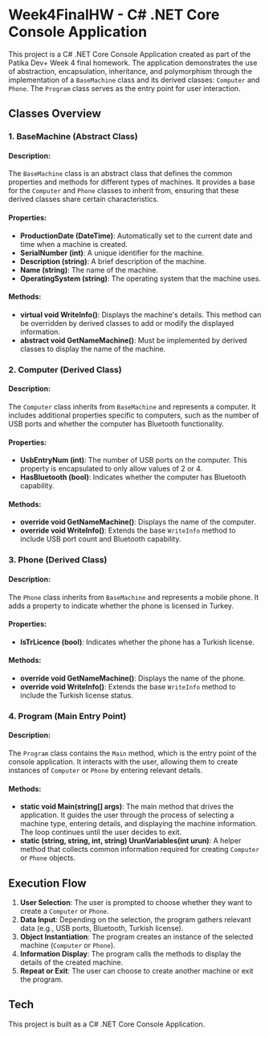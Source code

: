 # Week4FinalHW - C# .NET Core Console Application

This project is a C# .NET Core Console Application created as part of the Patika Dev+ Week 4 final homework. The application demonstrates the use of abstraction, encapsulation, inheritance, and polymorphism through the implementation of a `BaseMachine` class and its derived classes: `Computer` and `Phone`. The `Program` class serves as the entry point for user interaction.

## Classes Overview

### 1. BaseMachine (Abstract Class)

#### Description:
The `BaseMachine` class is an abstract class that defines the common properties and methods for different types of machines. It provides a base for the `Computer` and `Phone` classes to inherit from, ensuring that these derived classes share certain characteristics.

#### Properties:
- **ProductionDate (DateTime)**: Automatically set to the current date and time when a machine is created.
- **SerialNumber (int)**: A unique identifier for the machine.
- **Description (string)**: A brief description of the machine.
- **Name (string)**: The name of the machine.
- **OperatingSystem (string)**: The operating system that the machine uses.

#### Methods:
- **virtual void WriteInfo()**: Displays the machine's details. This method can be overridden by derived classes to add or modify the displayed information.
- **abstract void GetNameMachine()**: Must be implemented by derived classes to display the name of the machine.

### 2. Computer (Derived Class)

#### Description:
The `Computer` class inherits from `BaseMachine` and represents a computer. It includes additional properties specific to computers, such as the number of USB ports and whether the computer has Bluetooth functionality.

#### Properties:
- **UsbEntryNum (int)**: The number of USB ports on the computer. This property is encapsulated to only allow values of 2 or 4.
- **HasBluetooth (bool)**: Indicates whether the computer has Bluetooth capability.

#### Methods:
- **override void GetNameMachine()**: Displays the name of the computer.
- **override void WriteInfo()**: Extends the base `WriteInfo` method to include USB port count and Bluetooth capability.

### 3. Phone (Derived Class)

#### Description:
The `Phone` class inherits from `BaseMachine` and represents a mobile phone. It adds a property to indicate whether the phone is licensed in Turkey.

#### Properties:
- **IsTrLicence (bool)**: Indicates whether the phone has a Turkish license.

#### Methods:
- **override void GetNameMachine()**: Displays the name of the phone.
- **override void WriteInfo()**: Extends the base `WriteInfo` method to include the Turkish license status.

### 4. Program (Main Entry Point)

#### Description:
The `Program` class contains the `Main` method, which is the entry point of the console application. It interacts with the user, allowing them to create instances of `Computer` or `Phone` by entering relevant details.

#### Methods:
- **static void Main(string[] args)**: The main method that drives the application. It guides the user through the process of selecting a machine type, entering details, and displaying the machine information. The loop continues until the user decides to exit.
- **static (string, string, int, string) UrunVariables(int urun)**: A helper method that collects common information required for creating `Computer` or `Phone` objects.

## Execution Flow

1. **User Selection**: The user is prompted to choose whether they want to create a `Computer` or `Phone`.
2. **Data Input**: Depending on the selection, the program gathers relevant data (e.g., USB ports, Bluetooth, Turkish license).
3. **Object Instantiation**: The program creates an instance of the selected machine (`Computer` or `Phone`).
4. **Information Display**: The program calls the methods to display the details of the created machine.
5. **Repeat or Exit**: The user can choose to create another machine or exit the program.

## Tech

This project is built as a C# .NET Core Console Application.


